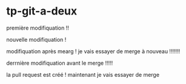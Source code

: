 # tp-git-a-deux
première modifiquation !!

nouvelle modifiquation !

modifiquation après mearg ! je vais essayer de merge à nouveau !!!!!!!

derrnière modifiquation avant le merge !!!!!

la pull request est créé ! maintenant je vais essayer de merge